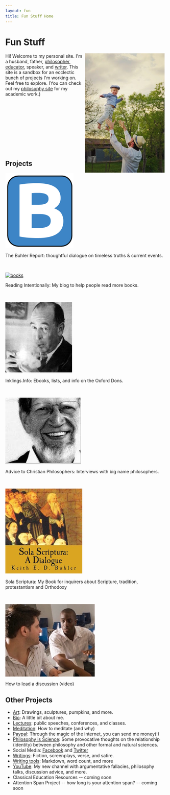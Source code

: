 ```yaml
---
layout: fun
title: Fun Stuff Home
---
```


# Fun Stuff 

<img src="/img/midair-small.jpg" alt="Mid-air" align="right" hspace="5"> 

Hi! Welcome to my personal site. I'm a husband, father, [philosopher](/), [educator](/teaching), speaker, and [writer](http://www.amazon.com/Sola-Scriptura-Dialogue-Keith-Buhler-ebook/dp/B009N27L12/ref=sr_1_9?ie=UTF8&qid=1401301911&sr=8-9&keywords=sola+scriptura). This site is a sandbox for an ecclectic bunch of projects I'm working on. Feel free to explore. (You can check out my [philosophy site](/) for my academic work.) 

<br>
<br>
<br>
<br>
<br>
<br>
<br>
<br>
<br>

## Projects

<p><a id="Buhler Report" target="_blank" href="http://www.keithbuhler.com/blog"> <img src="/favicon.ico" align="top"> </a></p><p> The Buhler Report: thoughtful dialogue on timeless truths & current events.</p>

<br>

<p><a id="IRP" target="_blank" href="http://www.readingintentionally.com"> <img src="/img/fun-books.jpg" alt="books" align="top"> </a>  </p><p>Reading Intentionally: My blog to  help people read more books. </p>

<br>

<p><a id="Inklings"  target="_blank" href="http://www.inklings.info"> <img src="/img/fun-lewis.jpg"> </a> </p><p>Inklings.Info: Ebooks, lists, and info on the Oxford Dons. </p>

<br>

<p><a id="Advice" target="_blank" href="http://www.advicetochristianphilosophers.com"> <img src="/img/fun-plantinga.jpg" > </a></p><p>  Advice to Christian Philosophers: Interviews with big name philosophers.</p>

<br>

<p><a id="Sola Scriptura" target="_blank" href="https://www.amazon.com/Sola-Scriptura-Dialogue-Keith-Buhler-ebook/dp/B009N27L12"> <img src="/img/fun-sola.jpg"></a> </p><p>Sola Scriptura: My Book for inquirers about Scripture, tradition, protestantism and Orthodoxy</p>

<br>

<p><a id="discussion" target="_blank" href="https://www.youtube.com/watch?v=yU9_t1sS6ws"> <img src="/img/fun-discussion.jpg" align="top">  </a></p><p> How to lead a discussion (video)</p>


## Other Projects

* [Art](/art): Drawings, sculptures, pumpkins, and more.
* [Bio](/bio): A little bit about me.
* [Lectures](/speaking): public speeches, conferences, and classes.
* [Meditation](/meditation): How to meditate (and why)
* [Paypal](https://www.paypal.me/keithbuhler): Through the magic of the internet, you can send me money(!) 
* [Philosophy is Science](http://www.philosophyisscience.com): Some provocative thoughts on the relationship (identity) between philosophy and other formal and natural sciences. 
* Social Media: [Facebook](http://www.facebook.com/kedbuhler/) and [Twitter](https://twitter.com/Keith_Buhler) 
* [Writings](/writings): Fiction, screenplays, verse, and satire. 
* [Writing tools](/writing-tools): Markdown, word count, and more
* [YouTube](https://www.youtube.com/channel/UCDxfeT2v6-kFM12T7zD-K9Q): My new channel with argumentative fallacies, philosophy talks, discussion advice, and more.
* Classical Education Resources -- coming soon
* Attention Span Project -- how long is your attention span? -- coming soon
